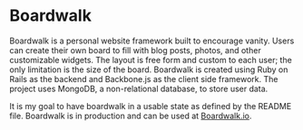# Boardwalk
Boardwalk is a personal website framework built to encourage vanity.
Users can create their own board to fill with blog posts, photos, and other customizable widgets. 
The layout is free form and custom to each user; the only limitation is the size of the board.
Boardwalk is created using Ruby on Rails as the backend and Backbone.js as the client side framework.
The project uses MongoDB, a non-relational database, to store user data.

It is my goal to have boardwalk in a usable state as defined by the README file. 
Boardwalk is in production and can be used at [Boardwalk.io](http://boardwalk.com).
